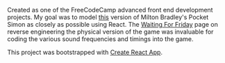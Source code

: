 Created as one of the FreeCodeCamp advanced front end development projects. My goal was to model [this](http://www.retro-computing.org/exhibit-photos/227/lg__MG_5980.jpg) version of Milton Bradley's Pocket Simon as closely as possible using React. The [Waiting For Friday](http://www.waitingforfriday.com/?p=586#Sound_frequencies_and_timing) page on reverse engineering the physical version of the game was invaluable for coding the various sound frequencies and timings into the game.

This project was bootstrapped with [Create React App](https://github.com/facebookincubator/create-react-app).
